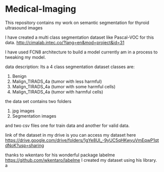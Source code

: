 # Medical-Imaging
This repository contains my work on semantic segmentation for thyroid ultrasound images

I have created a multi class segmentation dataset like Pascal-VOC for this data.
http://cimalab.intec.co/?lang=en&mod=project&id=31

I have used FCN8 architecture to build a model currently am in a process to tweaking my model. 

data description:
Its a 4 class segmentation dataset 
classes are:
 1. Benign
 2. Malign_TIRADS_4a (tumor with less harmful)
 3. Malign_TIRADS_4a (tumor with some harmful cells)
 4. Malign_TIRADS_4a (tumor with harmful cells)
 
 the data set contains two folders 
 1. jpg images
 2. Segmentation images
 
 and two csv files one for train data and another for valid data.
 
 link of the dataset in my drive is 
you can access my dataset here 
https://drive.google.com/drive/folders/1gYe8UI_-9yUC5qHKwyuVmEqwP1qtdNoK?usp=sharing

thanks to wkentaro for his wonderful package labelme
https://github.com/wkentaro/labelme
I created my dataset using his library. a 
